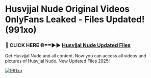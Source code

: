 # Husvjjal Nude Original Videos 0nlyFans Leaked - Files Updated! (991xo)

<h3>🔴 CLICK HERE 🌐==►► <a href="https://tinyurl.com/yrmya6cz" rel="nofollow">Husvjjal Nude Updated Files</a></h3>

Get Husvjjal Nude and all content. Now you can access all videos and pictures of Husvjjal Nude. New Updated Files 2025!

[![991xo](https://i.imgur.com/FMdXYCs.gif)](https://tinyurl.com/yrmya6cz)
